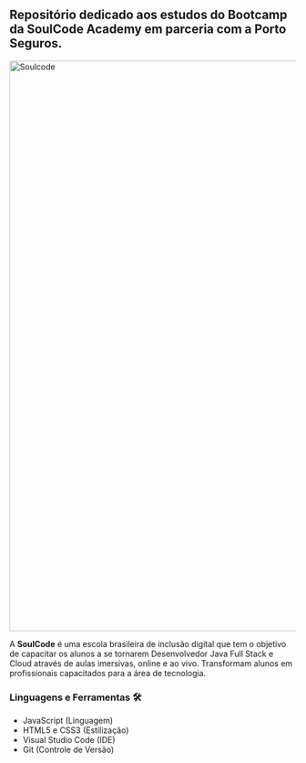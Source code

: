 <h2>Repositório dedicado aos estudos do Bootcamp da SoulCode Academy em parceria com a Porto Seguros. </h2>
<img width="1000px" src="https://i.imgur.com/H80get6.jpg" title="Soulcode"/>
<br>
<p>A <strong>SoulCode</strong> é uma escola brasileira de inclusão digital que tem o objetivo de capacitar os alunos a se tornarem Desenvolvedor Java Full Stack e Cloud através de aulas imersivas, online e ao vivo. Transformam alunos em profissionais capacitados para a área de tecnologia.</p>



### **Linguagens e Ferramentas** 🛠

-   JavaScript (Linguagem)
-   HTML5 e CSS3 (Estilização)
-   Visual Studio Code (IDE)
-   Git (Controle de Versão)
